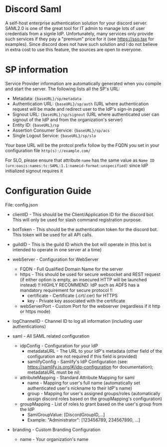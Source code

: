 # Discord Saml
A self-host enterprise authentication solution for your discord server. SAML2.0 is one of the great tool for IT admin to manage lots of user credentials from a signle IdP. Unfortunately, many services only provide such services if they pay a "premium" price for it (see https://sso.tax for examples). Since discord does not have such solution and I do not believe in extra cost to use this feature, the sources are open to everyone.

# SP information
Service Provider information are automatically generated when you compile and start the server. The following lists all the SP's URL:
* Metadata: `{baseURL}/sp/metadata`
* Authentication URL: `{baseURL}/sp/auth` (URL where authentication request will be made and redirect user to the IdP's sign-in page)
* Signout URL: `{baseURL}/sp/signout` (URL where authenticated user can signout of the IdP and from the organization's server)
* Entity ID: `{baseURL}/sp`
* Assertion Consumer Service: `{baseURL}/sp/acs`
* Single Logout Service: `{baseURL}/sp/slo`

Your base URL will be the protcol prefix follow by the FQDN you set in your configuration file `http(s)://example.com/`

For SLO, please ensure that attribute `name` has the same value as `Name ID (urn:oasis:names:tc:SAML:1.1:nameid-format:unspecified)` since IdP initialized signout requires it


# Configuration Guide
File: config.json
* clientID - This should be the Client/Application ID for the discord bot. This will only be used for slash command registration purpose.
* botToken - This should be the authentication token for the discord bot. This token will be used for all API calls.
* guildID - This is the guild ID which the bot will operate in (this bot is intended to operate in one server at a time) 
* webServer - Configuration for WebServer
    * FQDN - Full Qualified Domain Name for the server
    * https - This should be used for secure websocket and REST request (if either option is empty, an insecured HTTP will be launched instead) !! HIGHLY RECOMMEND: IdP such as ADFS has a mandatory requirement for secure protocol !!
        * certificate - Certificate (.crt/.cer) for HTTPS
        * key - Private key associated with the certificate
    * webServerPort - Custom Port for the webserver (regardless if it http or https mode)
* logChannelID - Channel ID to log all information (including user authentications)
* saml - All SAML related configuration
    * idpConfig - Configuration for your IdP 
        * metadataURL - The URL to your IdP's metadata (other field of the configuration are not required if this field is provided)
        * samlifyConfig - Samlify's IdP Configuration (see: https://samlify.js.org/#/idp-configuration for documentation); metadataURL must be nil;
    * attributeMapping - Standard Attribute Mapping for saml
        * name - Mapping for user's full name (automatically set authenticated user's nickname to their IdP's name)
        * group - Mapping for user's assigned groups/roles (automatically assign discord roles based on the groupMapping's configuration)
    * groupMapping - List of roles to grant based on the user's group from the IdP
        * SamlGroupValue: [DiscordGroupID,...]
        * Example: "Administrator": [123456789, 234567890, ...]

* branding - Custom Branding Configuration
    * name - Your organization's name